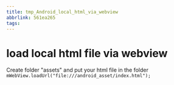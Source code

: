 ```yaml
---
title: tmp_Android_local_html_via_webview
abbrlink: 561ea265
tags:
---
```

load local html file via webview  
===  
Create folder "assets" and put your html file in the folder  
`mWebView.loadUrl("file:///android_asset/index.html");`  